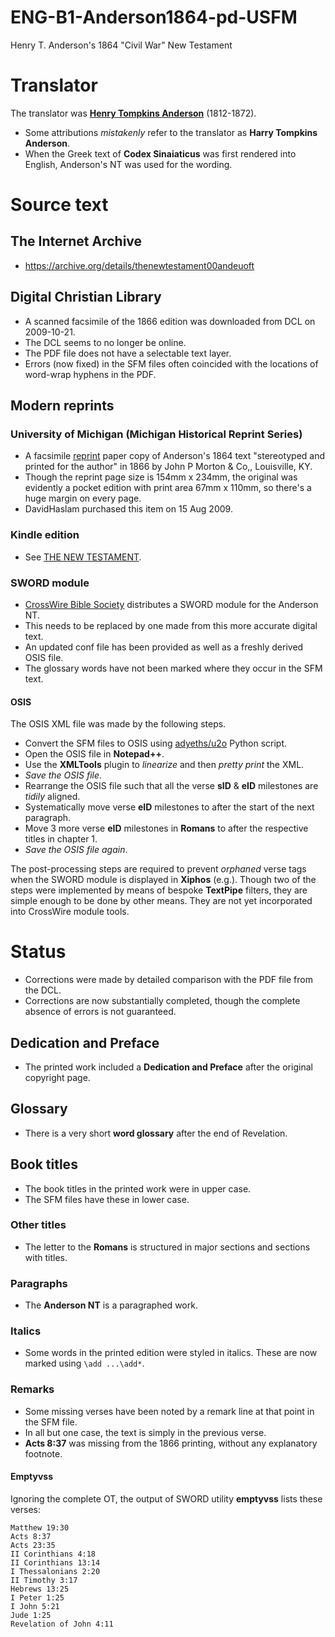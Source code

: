 # ENG-B1-Anderson1864-pd-USFM
Henry T. Anderson's 1864 "Civil War" New Testament

# Translator
The translator was **[Henry Tompkins Anderson](http://www.therestorationmovement.com/_states/dc/anderson.htm)** (1812-1872).
* Some attributions _mistakenly_ refer to the translator as **Harry Tompkins Anderson**.
* When the Greek text of **Codex Sinaiaticus** was first rendered into English, Anderson's NT was used for the wording.

# Source text
## The Internet Archive
* https://archive.org/details/thenewtestament00andeuoft

## Digital Christian Library
* A scanned facsimile of the 1866 edition was downloaded from DCL on 2009-10-21. 
* The DCL seems to no longer be online.
* The PDF file does not have a selectable text layer.
* Errors (now fixed) in the SFM files often coincided with the locations of word-wrap hyphens in the PDF.

## Modern reprints
### University of Michigan (Michigan Historical Reprint Series)
* A facsimile [reprint](https://www.amazon.co.uk/Testament-original-Greek-H-T-Anderson/dp/1418188247/) paper copy of Anderson's 1864 text "stereotyped and printed for the author" in 1866 by John P Morton & Co,, Louisville, KY.
* Though the reprint page size is 154mm x 234mm, the original was evidently a pocket edition with print area 67mm x 110mm, so there's a huge margin on every page.
* DavidHaslam purchased this item on 15 Aug 2009.

### Kindle edition
* See [THE NEW TESTAMENT](https://www.amazon.co.uk/NEW-TESTAMENT-T-ANDERSON-H-ebook/dp/B07CLJS8JQ/).

### SWORD module
* [CrossWire Bible Society](http://crosswire.org/) distributes a SWORD module for the Anderson NT.
* This needs to be replaced by one made from this more accurate digital text.
* An updated conf file has been provided as well as a freshly derived OSIS file.
* The glossary words have not been marked where they occur in the SFM text.

#### OSIS
The OSIS XML file was made by the following steps.
* Convert the SFM files to OSIS using [adyeths/u2o](https://github.com/adyeths/u2o) Python script.
* Open the OSIS file in **Notepad++**.
* Use the **XMLTools** plugin to _linearize_ and then _pretty print_ the XML.
* _Save the OSIS file_.
* Rearrange the OSIS file such that all the verse **sID** & **eID** milestones are _tidily_ aligned.
* Systematically move verse **eID** milestones to after the start of the next paragraph.
* Move 3 more verse **eID** milestones in **Romans** to after the respective titles in chapter 1.
* _Save the OSIS file again_.

The post-processing steps are required to prevent _orphaned_ verse tags when the SWORD module is displayed in **Xiphos** (e.g.). Though two of the steps were implemented by means of bespoke **TextPipe** filters, they are simple enough to be done by other means. They are not yet incorporated into CrossWire module tools.

# Status
* Corrections were made by detailed comparison with the PDF file from the DCL.
* Corrections are now substantially completed, though the complete absence of errors is not guaranteed. 

## Dedication and Preface
* The printed work included a **Dedication and Preface** after the original copyright page.

## Glossary
* There is a very short **word glossary** after the end of Revelation.

## Book titles
* The book titles in the printed work were in upper case.
* The SFM files have these in lower case.

### Other titles
* The letter to the **Romans** is structured in major sections and sections with titles.

### Paragraphs
* The **Anderson NT** is a paragraphed work.

### Italics
* Some words in the printed edition were styled in italics. These are now marked using `\add ...\add*`.

### Remarks
* Some missing verses have been noted by a remark line at that point in the SFM file.
* In all but one case, the text is simply in the previous verse.
* **Acts 8:37** was missing from the 1866 printing, without any explanatory footnote.

#### Emptyvss
Ignoring the complete OT, the output of SWORD utility **emptyvss** lists these verses:
```
Matthew 19:30
Acts 8:37
Acts 23:35
II Corinthians 4:18
II Corinthians 13:14
I Thessalonians 2:20
II Timothy 3:17
Hebrews 13:25
I Peter 1:25
I John 5:21
Jude 1:25
Revelation of John 4:11
```
